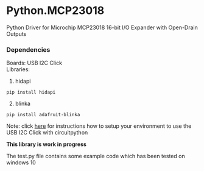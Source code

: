 # Python.MCP23018
Python Driver for Microchip MCP23018 16-bit I/O Expander with Open-Drain Outputs

### Dependencies
Boards: USB I2C Click  
Libraries: 
1. hidapi
```
pip install hidapi
```
2. blinka
```
pip install adafruit-blinka
```

Note: click [here](https://learn.adafruit.com/circuitpython-libraries-on-any-computer-with-mcp2221/overview) for instructions how to setup your environment to use the USB I2C Click with circuitpython

**This library is work in progress**  

The test.py file contains some example code which has been tested on windows 10
